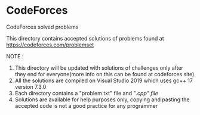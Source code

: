 # CodeForces
CodeForces solved problems

This directory contains accepted solutions of problems found at https://codeforces.com/problemset

NOTE : 
1) This directory will be updated with solutions of challenges only after they end for everyone(more info 
on this can be found at codeforces site)
2) All the solutions are compiled on Visual Studio 2019 which uses gc++ 17 version 7.3.0
3) Each directory contains a "problem.txt" file and "*.cpp" file*
3) Solutions are available for help purposes only, copying and pasting the accepted code is not a good practice for any programmer
